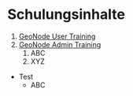 # Schulungsinhalte

1. [GeoNode User Training](admin.md)
2. [GeoNode Admin Training](admin.md)
    1. ABC
    2.  XYZ

- Test
    - ABC
